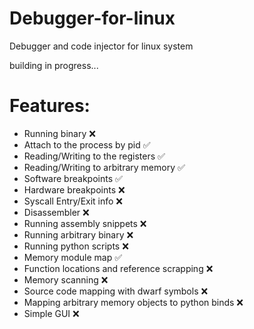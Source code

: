 # Debugger-for-linux
Debugger and code injector for linux system


building in progress...


# Features:
  - Running binary ❌
  - Attach to the process by pid ✅
  - Reading/Writing to the registers ✅
  - Reading/Writing to arbitrary memory ✅
  - Software breakpoints ✅
  - Hardware breakpoints ❌
  - Syscall Entry/Exit info ❌
  - Disassembler ❌
  - Running assembly snippets ❌
  - Running arbitrary binary ❌
  - Running python scripts ❌
  - Memory module map ✅
  - Function locations and reference scrapping ❌
  - Memory scanning ❌
  - Source code mapping with dwarf symbols ❌
  - Mapping arbitrary memory objects to python binds ❌
  - Simple GUI ❌
